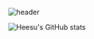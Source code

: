 <!--타이틀-->
![header](https://capsule-render.vercel.app/api?type=venom&color=gradient&height=300&section=header&text=heesu%20Jang&fontSize=90)

<!--내용부분-->
![Heesu's GitHub stats](https://github-readme-stats.vercel.app/api?username=heesu52&show_icons=true&bg_color=000000)
